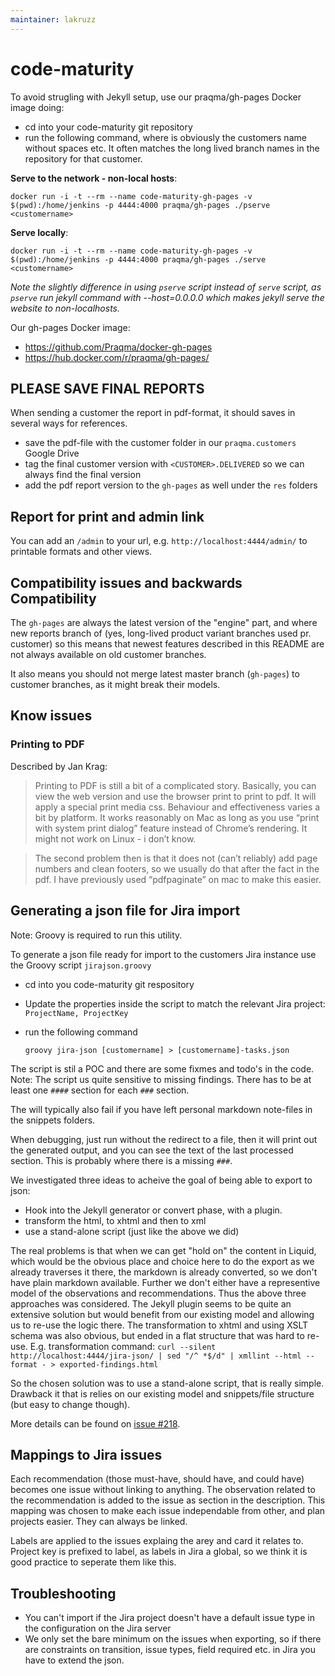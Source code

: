 ```yaml
---
maintainer: lakruzz
---
```

# code-maturity

To avoid strugling with Jekyll setup, use our praqma/gh-pages Docker image doing:

* cd into your code-maturity git repository
* run the following command, where <customername> is obviously the customers name without spaces etc. It often matches the long lived branch names in the repository for that customer.


**Serve to the network - non-local hosts**:

`docker run -i -t --rm --name code-maturity-gh-pages -v $(pwd):/home/jenkins -p 4444:4000 praqma/gh-pages ./pserve <customername>`

**Serve locally**:

`docker run -i -t --rm --name code-maturity-gh-pages -v $(pwd):/home/jenkins -p 4444:4000 praqma/gh-pages ./serve <customername>`

*Note the slightly difference in using `pserve` script instead of `serve` script, as `pserve` run jekyll command with --host=0.0.0.0 which makes jekyll serve the website to non-localhosts.*

Our gh-pages Docker image:

* https://github.com/Praqma/docker-gh-pages
* https://hub.docker.com/r/praqma/gh-pages/

## PLEASE SAVE FINAL REPORTS

When sending a customer the report in pdf-format, it should saves in several ways for references.

* save the pdf-file with the customer folder in our `praqma.customers` Google Drive
* tag the final customer version with `<CUSTOMER>.DELIVERED` so we can always find the final version
* add the pdf report version to the `gh-pages` as well under the `res` folders

## Report for print and admin link

You can add an `/admin` to your url, e.g. `http://localhost:4444/admin/` to printable formats and other views.

## Compatibility issues and backwards Compatibility

The `gh-pages` are always the latest version of the "engine" part, and where new reports branch of (yes, long-lived product variant branches used pr. customer) so this means that newest features described in this README are not always available on old customer branches.

It also means you should not merge latest master branch (`gh-pages`) to customer branches, as it might break their models.

## Know issues

### Printing to PDF

Described by Jan Krag:

> Printing to PDF is still a bit of a complicated story. Basically, you can view the web version and use the browser print to print to pdf. It will apply a special print media css.
> Behaviour and effectiveness varies a bit by platform. It works reasonably on Mac as long as you use “print with system print dialog” feature instead of Chrome’s rendering. It might not work on Linux - i don’t know.

> The second problem then is that it does not (can’t reliably) add page numbers and clean footers, so we usually do that after the fact in the pdf. I have previously used “pdfpaginate” on mac to make this easier.

## Generating a json file for Jira import
Note: Groovy is required to run this utility.

To generate a json file ready for import to the customers Jira instance use the Groovy script `jirajson.groovy`

* cd into you code-maturity git respository
* Update the properties inside the script to match the relevant Jira project: `ProjectName, ProjectKey`
* run the following command

  `groovy jira-json [customername] > [customername]-tasks.json`


The script is stil a POC and there are some fixmes and todo's in the code.
Note: The script us quite sensitive to missing findings. There has to be
at least one `####` section for each `###` section.

The will typically also fail if you have left
personal markdown note-files in the snippets folders.

When debugging, just run without the redirect to a file, then it will print out the generated output, and you can see the text of the last
processed section. This is probably where there is a missing `###`.

We investigated three ideas to acheive the goal of being able to export to json:

* Hook into the Jekyll generator or convert phase, with a plugin.
* transform the html, to xhtml and then to xml
* use a stand-alone script (just like the above we did)

The real problems is that when we can get "hold on" the content in Liquid,
which would be the obvious place and choice here to do the export as we already traverses it there,
the markdown is already converted, so we don't have plain markdown available. Further we don't either
have a representive model of the observations and recommendations.
Thus the above three approaches was considered. The Jekyll plugin seems to be quite an extensive solution
but would benefit from our existing model and allowing us to re-use the logic there.
The transformation to xhtml and using XSLT schema was also obvious, but ended in a flat structure that was
hard to re-use.
E.g. transformation command: `curl --silent http://localhost:4444/jira-json/ | sed "/^ *$/d" | xmllint --html --format - > exported-findings.html`

So the chosen solution was to use a stand-alone script, that is really simple. Drawback it that is relies on our
existing model and snippets/file structure (but easy to change though).

More details can be found on [issue #218](https://github.com/Praqma/code-maturity/issues/218).

## Mappings to Jira issues

Each recommendation (those must-have, should have, and could have) becomes one issue without linking to anything.
The observation related to the recommendation is added to the issue as section in the description.
This mapping was chosen to make each issue independable from other, and plan projects easier. They can always be linked.

Labels are applied to the issues explaing the arey and card it relates to. Project key is prefixed to label, as labels in Jira a global, so we
think it is good practice to seperate them like this.

## Troubleshooting

* You can't import if the Jira project doesn't have a default issue type in the configuration on the Jira server
* We only set the bare minimum on the issues when exporting, so if there are constraints on transition, issue types, field required etc. in Jira you have to extend the json.
